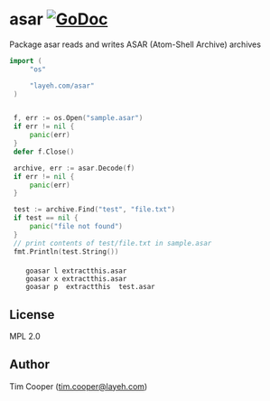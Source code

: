 # asar [![GoDoc](https://godoc.org/layeh.com/asar?status.svg)](https://godoc.org/layeh.com/asar)

Package asar reads and writes ASAR (Atom-Shell Archive) archives

   ```go
 import (
        "os"

        "layeh.com/asar"
    )


    f, err := os.Open("sample.asar")
    if err != nil {
        panic(err)
    }
    defer f.Close()

    archive, err := asar.Decode(f)
    if err != nil {
        panic(err)
    }

    test := archive.Find("test", "file.txt")
    if test == nil {
        panic("file not found")
    }
    // print contents of test/file.txt in sample.asar
    fmt.Println(test.String())
```

####
```shell script
    goasar l extractthis.asar
    goasar x extractthis.asar
    goasar p  extractthis  test.asar

```

## License

MPL 2.0

## Author

Tim Cooper (tim.cooper@layeh.com)
